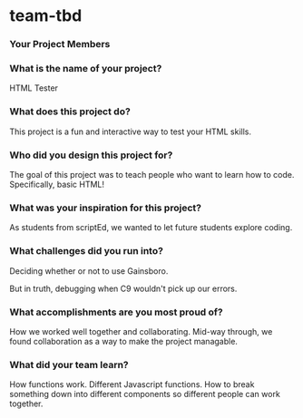 # team-tbd

### Your Project Members

### What is the name of your project?
HTML Tester

### What does this project do?
This project is a fun and interactive way to test your HTML skills.

### Who did you design this project for?
The goal of this project was to teach people who want to learn how to code.
Specifically, basic HTML!

### What was your inspiration for this project?
As students from scriptEd, we wanted to let future students explore coding. 

### What challenges did you run into?
Deciding whether or not to use Gainsboro.

But in truth, debugging when C9 wouldn't pick up our errors. 


### What accomplishments are you most proud of?
How we worked well together and collaborating.
Mid-way through, we found collaboration as a way to make the project managable.

### What did your team learn?
How functions work.
Different Javascript functions.
How to break something down into different components so different people can work together.
